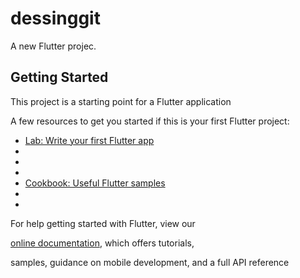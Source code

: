 # dessinggit
A new Flutter projec. 

## Getting Started 

This project is a starting point for a Flutter application

A few resources to get you started if this is your first Flutter project:

- [Lab: Write your first Flutter app](https://flutter.dev/docs/get-started/codelab)
- 
- 
-
- [Cookbook: Useful Flutter samples](https://flutter.dev/docs/cookbook)
- 
-
For help getting started with Flutter, view our

[online documentation](https://flutter.dev/docs), which offers tutorials,

samples, guidance on mobile development, and a full API reference
